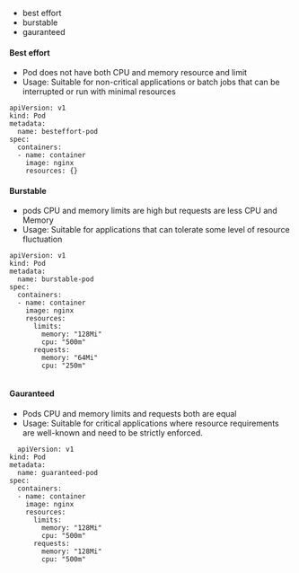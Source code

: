 - best effort
- burstable
- gauranteed

#### Best effort
- Pod does not have both CPU and memory resource and limit
- Usage: Suitable for non-critical applications or batch jobs that can be interrupted or run with minimal resources

```
apiVersion: v1
kind: Pod
metadata:
  name: besteffort-pod
spec:
  containers:
  - name: container
    image: nginx
    resources: {}
```

#### Burstable
- pods CPU and memory limits are high but requests are less CPU and Memory
- Usage: Suitable for applications that can tolerate some level of resource fluctuation
  
```
apiVersion: v1
kind: Pod
metadata:
  name: burstable-pod
spec:
  containers:
  - name: container
    image: nginx
    resources:
      limits:
        memory: "128Mi"
        cpu: "500m"
      requests:
        memory: "64Mi"
        cpu: "250m"
      

```

#### Gauranteed
- Pods CPU and memory limits and requests both are equal
- Usage: Suitable for critical applications where resource requirements are well-known and need to be strictly enforced.

```
  apiVersion: v1
kind: Pod
metadata:
  name: guaranteed-pod
spec:
  containers:
  - name: container
    image: nginx
    resources:
      limits:
        memory: "128Mi"
        cpu: "500m"
      requests:
        memory: "128Mi"
        cpu: "500m"
      
```

